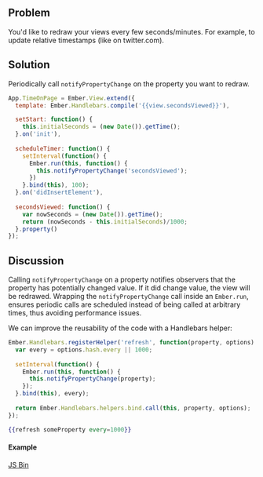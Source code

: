 ## Problem
You'd like to redraw your views every few seconds/minutes. For example, to update relative timestamps (like on twitter.com).

## Solution
Periodically call `notifyPropertyChange` on the property you want to redraw.

```javascript
App.TimeOnPage = Ember.View.extend({
  template: Ember.Handlebars.compile('{{view.secondsViewed}}'),

  setStart: function() {
    this.initialSeconds = (new Date()).getTime();
  }.on('init'),
  
  scheduleTimer: function() {
    setInterval(function() {
      Ember.run(this, function() {
        this.notifyPropertyChange('secondsViewed');
      })
    }.bind(this), 100);
  }.on('didInsertElement'),
  
  secondsViewed: function() {
    var nowSeconds = (new Date()).getTime();
    return (nowSeconds - this.initialSeconds)/1000;
  }.property()
});
```

## Discussion
Calling `notifyPropertyChange` on a property notifies observers that the property has potentially changed value. If it did change value, the view will be redrawed. Wrapping the `notifyPropertyChange` call inside an `Ember.run`, ensures periodic calls are scheduled instead of being called at arbitrary times, thus avoiding performance issues.

We can improve the reusability of the code with a Handlebars helper:

```javascript
Ember.Handlebars.registerHelper('refresh', function(property, options) {
  var every = options.hash.every || 1000;
  
  setInterval(function() {
    Ember.run(this, function() {
      this.notifyPropertyChange(property);
    });
  }.bind(this), every);
  
  return Ember.Handlebars.helpers.bind.call(this, property, options);
});
```

```handlebars
{{refresh someProperty every=1000}}
```

#### Example

<a class="jsbin-embed" href="http://emberjs.jsbin.com/umOnUVi/1/edit?html,js,output">JS Bin</a>
